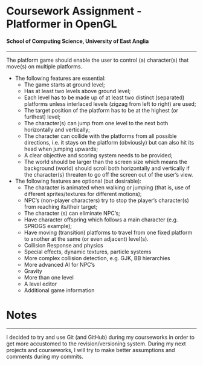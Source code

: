 # Coursework Assignment - Platformer in OpenGL
#### School of Computing Science, University of East Anglia
---
The platform game should enable the user to control (a) character(s) that move(s) on multiple platforms. 
- The following features are essential:
  - The game starts at ground level;
  - Has at least two levels above ground level;
  - Each level has to be made up of at least two distinct (separated) platforms unless interlaced levels (zigzag
from left to right) are used;
  - The target position of the platform has to be at the highest (or furthest) level;
  - The character(s) can jump from one level to the next both horizontally and vertically;
  - The character can collide with the platforms from all possible directions, i.e. it stays on the platform
(obviously) but can also hit its head when jumping upwards;
  - A clear objective and scoring system needs to be provided;
  - The world should be larger than the screen size which means the background (world) should scroll both
horizontally and vertically if the character(s) threaten to go off the screen out of the user’s view. 
- The following features are optional (but desirable):
  - The character is animated when walking or jumping (that is, use of different sprites/textures for
different motions);
  - NPC’s (non-player characters) try to stop the player’s character(s) from reaching its/their target;
  - The character (s) can eliminate NPC’s;
  - Have character offspring which follows a main character (e.g. SPROGS example);
  - Have moving (transition) platforms to travel from one fixed platform to another at the same (or even
adjacent) level(s).
  - Collision Response and physics
  - Special effects, dynamic textures, particle systems
  - More complex collision detection, e.g. GJK, BB hierarchies
  - More advanced AI for NPC’s
  - Gravity
  - More than one level
  - A level editor
  - Additional game information 

# Notes
---
I decided to try and use Git (and GitHub) during my courseworks in order to get more accustomed to the revision/versioning system. During my next projects and courseworks, I will try to make better assumptions and comments during my commits.



